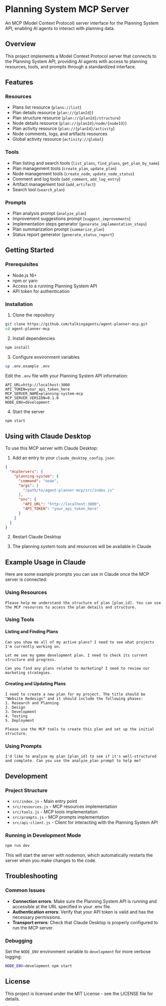 # Planning System MCP Server

An MCP (Model Context Protocol) server interface for the Planning System API, enabling AI agents to interact with planning data.

## Overview

This project implements a Model Context Protocol server that connects to the Planning System API, providing AI agents with access to planning resources, tools, and prompts through a standardized interface.

## Features

### Resources
- Plans list resource (`plans://list`)
- Plan details resource (`plan://{planId}`)
- Plan structure resource (`plan://{planId}/structure`)
- Node details resource (`plan://{planId}/node/{nodeId}`)
- Plan activity resource (`plan://{planId}/activity`)
- Node comments, logs, and artifacts resources
- Global activity resource (`activity://global`)

### Tools
- Plan listing and search tools (`list_plans`, `find_plans`, `get_plan_by_name`)
- Plan management tools (`create_plan`, `update_plan`)
- Node management tools (`create_node`, `update_node_status`)
- Comment and log tools (`add_comment`, `add_log_entry`)
- Artifact management tool (`add_artifact`)
- Search tool (`search_plan`)

### Prompts
- Plan analysis prompt (`analyze_plan`)
- Improvement suggestions prompt (`suggest_improvements`)
- Implementation steps generator (`generate_implementation_steps`)
- Plan summarization prompt (`summarize_plan`)
- Status report generator (`generate_status_report`)

## Getting Started

### Prerequisites

- Node.js 16+
- npm or yarn
- Access to a running Planning System API
- API token for authentication

### Installation

1. Clone the repository
```bash
git clone https://github.com/talkingagents/agent-planner-mcp.git
cd agent-planner-mcp
```

2. Install dependencies
```bash
npm install
```

3. Configure environment variables
```bash
cp .env.example .env
```
Edit the `.env` file with your Planning System API information:
```
API_URL=http://localhost:3000
API_TOKEN=your_api_token_here
MCP_SERVER_NAME=planning-system-mcp
MCP_SERVER_VERSION=0.1.0
NODE_ENV=development
```

4. Start the server
```bash
npm start
```

## Using with Claude Desktop

To use this MCP server with Claude Desktop:

1. Add an entry to your `claude_desktop_config.json`:
```json
{
  "mcpServers": {
    "planning-system": {
      "command": "node",
      "args": [
        "/path/to/agent-planner-mcp/src/index.js"
      ],
      "env": {
        "API_URL": "http://localhost:3000",
        "API_TOKEN": "your_api_token_here"
      }
    }
  }
}
```

2. Restart Claude Desktop

3. The planning system tools and resources will be available in Claude

## Example Usage in Claude

Here are some example prompts you can use in Claude once the MCP server is connected:

### Using Resources

```
Please help me understand the structure of plan [plan_id]. You can use the MCP resources to access the plan details and structure.
```

### Using Tools

#### Listing and Finding Plans

```
Can you show me all of my active plans? I need to see what projects I'm currently working on.
```

```
Let me see my game development plan. I need to check its current structure and progress.
```

```
Can you find any plans related to marketing? I need to review our marketing strategies.
```

#### Creating and Updating Plans

```
I need to create a new plan for my project. The title should be "Website Redesign" and it should include the following phases:
1. Research and Planning
2. Design
3. Development
4. Testing
5. Deployment

Please use the MCP tools to create this plan and set up the initial structure.
```

### Using Prompts

```
I'd like to analyze my plan [plan_id] to see if it's well-structured and complete. Can you use the analyze_plan prompt to help me?
```

## Development

### Project Structure

- `src/index.js` - Main entry point
- `src/resources.js` - MCP resources implementation
- `src/tools.js` - MCP tools implementation
- `src/prompts.js` - MCP prompts implementation
- `src/api-client.js` - Client for interacting with the Planning System API

### Running in Development Mode

```bash
npm run dev
```

This will start the server with nodemon, which automatically restarts the server when you make changes to the code.

## Troubleshooting

### Common Issues

- **Connection errors**: Make sure the Planning System API is running and accessible at the URL specified in your .env file.
- **Authentication errors**: Verify that your API token is valid and has the necessary permissions.
- **Transport errors**: Check that Claude Desktop is properly configured to run the MCP server.

### Debugging

Set the `NODE_ENV` environment variable to `development` for more verbose logging:

```bash
NODE_ENV=development npm start
```

## License

This project is licensed under the MIT License - see the LICENSE file for details.
